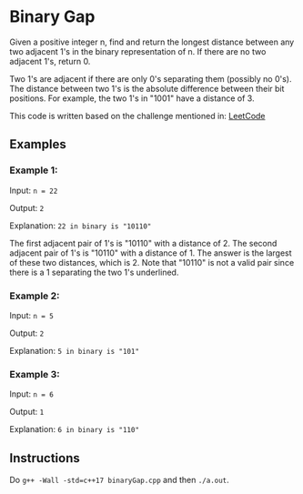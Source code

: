 # Binary Gap
Given a positive integer n, find and return the longest distance between any two adjacent 1's in the binary representation of n. If there are no two adjacent 1's, return 0.

Two 1's are adjacent if there are only 0's separating them (possibly no 0's). The distance between two 1's is the absolute difference between their bit positions. For example, the two 1's in "1001" have a distance of 3.



This code is written based on the challenge mentioned in: [LeetCode](https://leetcode.com/problems/binary-gap/)


## Examples
### Example 1:
Input: `n = 22`

Output: `2`

Explanation: `22 in binary is "10110"`

The first adjacent pair of 1's is "10110" with a distance of 2.
The second adjacent pair of 1's is "10110" with a distance of 1.
The answer is the largest of these two distances, which is 2.
Note that "10110" is not a valid pair since there is a 1 separating the two 1's underlined.


### Example 2:
Input: `n = 5`

Output: `2`

Explanation: `5 in binary is "101"`


### Example 3:
Input: `n = 6`

Output: `1`

Explanation: `6 in binary is "110"`

## Instructions
Do `g++ -Wall -std=c++17 binaryGap.cpp` and then `./a.out`.

